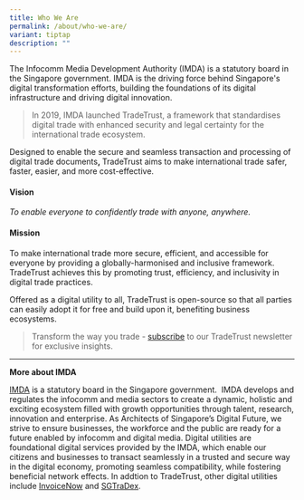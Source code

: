 ```yaml
---
title: Who We Are
permalink: /about/who-we-are/
variant: tiptap
description: ""
---
```

<p>The Infocomm Media Development Authority (IMDA) is a statutory board in
the Singapore government. IMDA is the driving force behind Singapore's
digital transformation efforts, building the foundations of its digital
infrastructure and driving digital innovation.</p>
<blockquote>
<p>In 2019, IMDA launched TradeTrust, a framework that standardises digital
trade with enhanced security and legal certainty for the international
trade ecosystem.</p>
</blockquote>
<p>Designed to enable the secure and seamless transaction and processing
of digital trade documents<strong>,&nbsp;</strong>TradeTrust aims to make
international trade safer, faster, easier, and more cost-effective.&nbsp;</p>
<h4><strong>Vision</strong></h4>
<p><em>To enable everyone to confidently trade with anyone, anywhere.</em>
</p>
<h4><strong>Mission</strong></h4>
<p>To make international trade more secure, efficient, and accessible for
everyone by providing a globally-harmonised and inclusive framework. TradeTrust
achieves this by promoting trust, efficiency, and inclusivity in digital
trade practices.</p>
<p>Offered as a digital utility to all, TradeTrust is open-source so that
all parties can easily adopt it for free and build upon it, benefiting
business ecosystems.</p>
<blockquote>
<p>Transform the way you trade - <a href="https://form.gov.sg/635f32c5001b2d0011fff09b" rel="noopener noreferrer nofollow" target="_blank">subscribe</a> to our
TradeTrust newsletter for exclusive insights.</p>
<p></p>
</blockquote>
<hr>
<p><strong>More about IMDA</strong>
</p>
<p><a href="https://www.imda.gov.sg/business" rel="noopener noreferrer nofollow" target="_blank">IMDA</a> is
a statutory board in the Singapore government.&nbsp; IMDA develops and
regulates the infocomm and media sectors to create a dynamic, holistic
and exciting ecosystem filled with growth opportunities through talent,
research, innovation and enterprise. As Architects of Singapore’s Digital
Future, we strive to ensure businesses, the workforce and the public are
ready for a future enabled by infocomm and digital media. Digital utilities
are foundational digital services provided by the IMDA, which enable our
citizens and businesses to transact seamlessly in a trusted and secure
way in the digital economy, promoting seamless compatibility, while fostering
beneficial network effects. In addtion to TradeTrust, other digital utilities
include <a href="https://www.imda.gov.sg/how-we-can-help/nationwide-e-invoicing-framework" rel="noopener noreferrer nofollow" target="_blank">InvoiceNow</a> and
<a href="https://sgtradex.com/" rel="noopener noreferrer nofollow" target="_blank">SGTraDex</a>.</p>